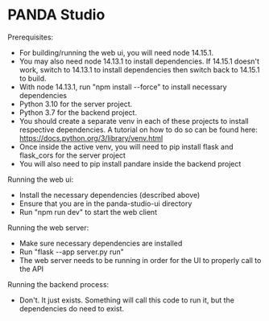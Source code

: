 # PANDA Studio

Prerequisites:
- For building/running the web ui, you will need node 14.15.1.
- You may also need node 14.13.1 to install dependencies. If 14.15.1 doesn't work, switch to 14.13.1 to install dependencies then
switch back to 14.15.1 to build.
- With node 14.13.1, run "npm install --force" to install necessary dependencies
- Python 3.10 for the server project.
- Python 3.7 for the backend project.
- You should create a separate venv in each of these projects to install respective dependencies. A tutorial on how to do
so can be found here: https://docs.python.org/3/library/venv.html
- Once inside the active venv, you will need to pip install flask and flask_cors for the server project
- You will also need to pip install pandare inside the backend project

Running the web ui:
- Install the necessary dependencies (described above)
- Ensure that you are in the panda-studio-ui directory
- Run "npm run dev" to start the web client

Running the web server:
- Make sure necessary dependencies are installed
- Run "flask --app server.py run"
- The web server needs to be running in order for the UI to properly call to the API

Running the backend process:
- Don't. It just exists. Something will call this code to run it, but the dependencies do need to exist.



